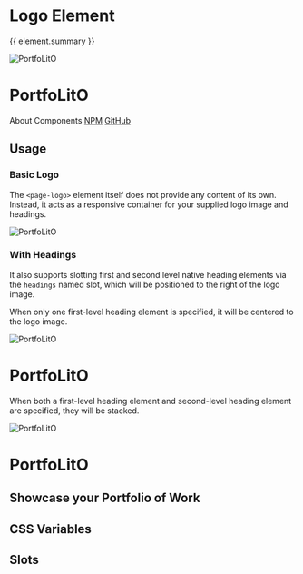 <script setup>
import {inject} from "vue";
const element = inject("manifest").for("page", "logo");
</script>

<style scoped>
.demo {
  &[static] page-main::part(content) {
    margin: 0;
  }
  
  &:not([static]) :deep(.content) {
    justify-self: center;
  }
}
</style>

# Logo Element

{{ element.summary }}

<demo static class="scale">
  <page-header>
    <page-logo class="focus rounded">
      <img src="/logo.svg" alt="PortfoLitO" />
      <h1 slot="headings">PortfoLitO</h1>
    </page-logo>
    <page-nav class="blur">
      <a>About</a>
      <a>Components</a>
      <a slot="socials" href="https://www.npmjs.com">NPM</a>
      <a slot="socials" href="https://github.com">GitHub</a>
    </page-nav>
  </page-header>
  <page-main class="blur">
    <content-hero slot="hero"></content-hero>
  </page-main>
</demo>

## Usage

### Basic Logo

The `<page-logo>` element itself does not provide any content of its own.
Instead, it acts as a responsive container for your supplied logo image and headings.

<demo>
  <page-logo>
    <img src="/logo.svg" alt="PortfoLitO" />
  </page-logo>
  <template #source>
    <body>
      <page-header>
        {{preview}}
      </page-header>
      <page-main>
        <!-- Your Content -->
      </page-main>
    </body>
  </template>
</demo>

### With Headings

It also supports slotting first and second level native heading elements via the `headings` named slot,
which will be positioned to the right of the logo image.

When only one first-level heading element is specified, it will be centered to the logo image.

<demo>
  <page-logo>
    <img src="/logo.svg" alt="PortfoLitO" />
    <h1 slot="headings">PortfoLitO</h1>
  </page-logo>
</demo>

When both a first-level heading element and second-level heading element are specified, they will be stacked.

<demo>
  <page-logo>
    <img src="/logo.svg" alt="PortfoLitO" />
    <h1 slot="headings">PortfoLitO</h1>
    <h2 slot="headings">Showcase your Portfolio of Work</h2>
  </page-logo>
</demo>

## CSS Variables

<declaration :rows="element.cssProperties" />

## Slots

<declaration :rows="element.slots" />